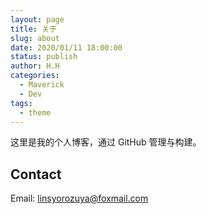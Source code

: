 ```yaml
---
layout: page
title: 关于
slug: about
date: 2020/01/11 18:00:00
status: publish
author: H.H
categories: 
  - Maverick
  - Dev
tags: 
  - theme
---
```


这里是我的个人博客，通过 GitHub 管理与构建。


## Contact

Email: linsyorozuya@foxmail.com 



